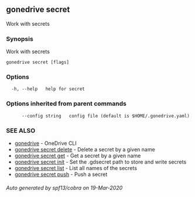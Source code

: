 ## gonedrive secret

Work with secrets

### Synopsis

Work with secrets

```
gonedrive secret [flags]
```

### Options

```
  -h, --help   help for secret
```

### Options inherited from parent commands

```
      --config string   config file (default is $HOME/.gonedrive.yaml)
```

### SEE ALSO

* [gonedrive](gonedrive.md)	 - OneDrive CLI
* [gonedrive secret delete](gonedrive_secret_delete.md)	 - Delete a secret by a given name
* [gonedrive secret get](gonedrive_secret_get.md)	 - Get a secret by a given name
* [gonedrive secret init](gonedrive_secret_init.md)	 - Set the .gdsecret path to store and write secrets
* [gonedrive secret list](gonedrive_secret_list.md)	 - List all names of the secrets
* [gonedrive secret push](gonedrive_secret_push.md)	 - Push a secret

###### Auto generated by spf13/cobra on 19-Mar-2020
